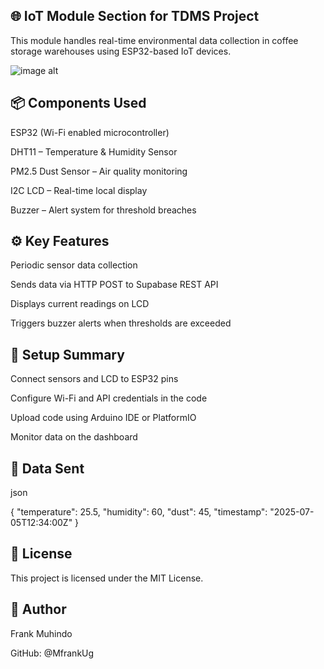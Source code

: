 ## 🌐 IoT Module Section for  TDMS Project
This module handles real-time environmental data collection in coffee storage warehouses using ESP32-based IoT devices.


![image alt](https://github.com/MfrankUg/TemperatureAndDustMonitoringSystem/blob/d6115d99a769bcdaa017347da03baf8583209e81/system.jpg)

## 📦 Components Used
ESP32 (Wi-Fi enabled microcontroller)

DHT11 – Temperature & Humidity Sensor

PM2.5 Dust Sensor – Air quality monitoring

I2C LCD – Real-time local display

Buzzer – Alert system for threshold breaches

## ⚙️ Key Features
Periodic sensor data collection

Sends data via HTTP POST to Supabase REST API

Displays current readings on LCD

Triggers buzzer alerts when thresholds are exceeded

## 🔌 Setup Summary
Connect sensors and LCD to ESP32 pins

Configure Wi-Fi and API credentials in the code

Upload code using Arduino IDE or PlatformIO

Monitor data on the dashboard

## 📡 Data Sent
json

{
  "temperature": 25.5,
  "humidity": 60,
  "dust": 45,
  "timestamp": "2025-07-05T12:34:00Z"
}

## 📄 License
This project is licensed under the MIT License.

## 🙋 Author
Frank Muhindo

GitHub: @MfrankUg




